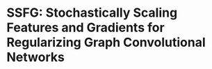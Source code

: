 # SSFG: Stochastically Scaling Features and Gradients for Regularizing Graph Convolutional Networks
<br>
